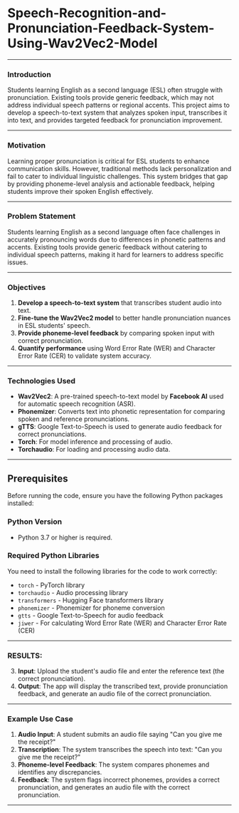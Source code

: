 # Speech-Recognition-and-Pronunciation-Feedback-System-Using-Wav2Vec2-Model


---

### **Introduction**

Students learning English as a second language (ESL) often struggle with pronunciation. Existing tools provide generic feedback, which may not address individual speech patterns or regional accents. This project aims to develop a speech-to-text system that analyzes spoken input, transcribes it into text, and provides targeted feedback for pronunciation improvement.

---

### **Motivation**

Learning proper pronunciation is critical for ESL students to enhance communication skills. However, traditional methods lack personalization and fail to cater to individual linguistic challenges. This system bridges that gap by providing phoneme-level analysis and actionable feedback, helping students improve their spoken English effectively.

---

### **Problem Statement**

Students learning English as a second language often face challenges in accurately pronouncing words due to differences in phonetic patterns and accents. Existing tools provide generic feedback without catering to individual speech patterns, making it hard for learners to address specific issues.

---

### **Objectives**

1. **Develop a speech-to-text system** that transcribes student audio into text.
2. **Fine-tune the Wav2Vec2 model** to better handle pronunciation nuances in ESL students' speech.
3. **Provide phoneme-level feedback** by comparing spoken input with correct pronunciation.
4. **Quantify performance** using Word Error Rate (WER) and Character Error Rate (CER) to validate system accuracy.

---



### **Technologies Used**

- **Wav2Vec2**: A pre-trained speech-to-text model by **Facebook AI** used for automatic speech recognition (ASR).
- **Phonemizer**: Converts text into phonetic representation for comparing spoken and reference pronunciations.
- **gTTS**: Google Text-to-Speech is used to generate audio feedback for correct pronunciations.
- **Torch**: For model inference and processing of audio.
- **Torchaudio**: For loading and processing audio data.


---
## Prerequisites

Before running the code, ensure you have the following Python packages installed:

### Python Version

- Python 3.7 or higher is required.

### Required Python Libraries

You need to install the following libraries for the code to work correctly:

- `torch` - PyTorch library
- `torchaudio` - Audio processing library
- `transformers` - Hugging Face transformers library
- `phonemizer` - Phonemizer for phoneme conversion
- `gtts` - Google Text-to-Speech for audio feedback
- `jiwer` - For calculating Word Error Rate (WER) and Character Error Rate (CER)

---

### RESULTS:

3. **Input**: Upload the student's audio file and enter the reference text (the correct pronunciation).
4. **Output**: The app will display the transcribed text, provide pronunciation feedback, and generate an audio file of the correct pronunciation.




---

### **Example Use Case**

1. **Audio Input**: A student submits an audio file saying "Can you give me the receipt?"
2. **Transcription**: The system transcribes the speech into text: "Can you give me the receipt?"
3. **Phoneme-level Feedback**: The system compares phonemes and identifies any discrepancies.
4. **Feedback**: The system flags incorrect phonemes, provides a correct pronunciation, and generates an audio file with the correct pronunciation.

---


